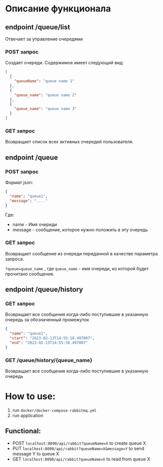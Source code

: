 # Описание функционала

## endpoint /queue/list

Отвечает за управление очередями

### POST запрос

Создает очереди.
Содержимое имеет следующий вид:

```json
[
  {
    "queueName": "queue name 1"
  },
  {
    "queue_name": "queue name 2"
  },
  {
    "queue_name": "queue name 3"
  }
]
```

### GET запрос

Возвращает список всех активных очередей пользователя.

## endpoint /queue

### POST запрос

Формат json:

```json
{
  "name": "queue1",
  "message": "...."
}
```

Где:

* name - Имя очереди
* message - сообщение, которое нужно положить в эту очередь

### GET запрос

Возвращает сообщение из очереди переданной в качестве параметра запроса.

`?queue=queue_name` , где `queue_name` - имя очереди, из которой будет прочитано сообщение.

## endpoint /queue/history

### GET запрос

Возвращает все сообщения когда-либо поступившие в указанную очередь за обозначенный промежуток

```json
{
  "name": "queue1",
  "start": "2023-02-13T14:55:18.497007",
  "end": "2023-02-13T14:55:38.497007"
}
```

### GET /queue/history/{queue_name}

Возвращает все сообщения когда-либо поступившие в указанную очередь
# How to use:
1. run  ```docker/docker-compose-rabbitmq.yml```
2. run application 

## Functional: 
* POST ```localhost:8090/api/rabbit?queueName=X``` to create queue X 
* PUT  ```localhost:8090/api/rabbit?queueName=X&message=Y``` to send message Y to queue X
* GET  ```localhost:8090/api/rabbit?queueName=X```  to read from queue X
